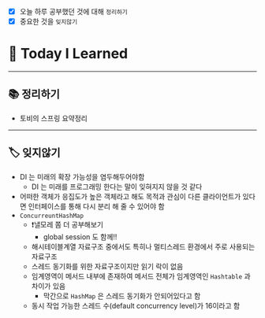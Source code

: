 - [x]  오늘 하루 공부했던 것에 대해 `정리하기`
- [x]  중요한 것을 `잊지않기`

# 🚩 Today I Learned

---

## 📚 정리하기

- 토비의 스프링 요약정리

---

## 🏷 잊지않기

- DI 는 미래의 확장 가능성을 염두해두어야함
    - DI 는 미래를 프로그래밍 한다는 말이 잊혀지지 않을 것 같다
- 어떠한 객체가 응집도가 높은 객체라고 해도 목적과 관심이 다른 클라이언트가 있다면 인터페이스를 통해 다시 분리 해 줄 수 있어야 함
- `ConcurreuntHashMap`
    - ❗낼모레 쫌 더 공부해보기
        - global session 도 함께!!
    - 해시테이블계열 자료구조 중에서도 특히나 멀티스레드 환경에서 주로 사용되는 자료구조
    - 스레드 동기화를 위한 자료구조이지만 읽기 락이 없음
    - 임계영역이 메서드 내부에 존재하여 메서드 전체가 임계영역인 `Hashtable` 과 차이가 있음
        - 막간으로 `HashMap` 은 스레드 동기화가 안되어있다고 함
    - 동시 작업 가능한 스레드 수(default concurrency level)가 16이라고 함